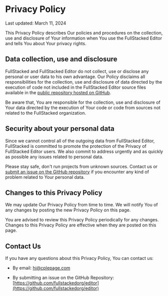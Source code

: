 # Privacy Policy

Last updated: March 11, 2024

This Privacy Policy describes Our policies and procedures on the collection, use and disclosure of Your information when You use the FullStacked Editor and tells You about Your privacy rights.

## Data collection, use and disclosure

FullStacked and FullStacked Editor do not collect, use or disclose any personal or user data
to his own advantage. Our Policy disclaims all responsibilities for the collection, use and disclosure of
data directed by the execution of code not included in the FullStacked Editor source files available
in the [public repository hosted on GitHub](https://github.com/fullstackedorg/editor).

Be aware that, You are responsible for the collection, use and disclosure of Your data directed by the execution of Your code
or code from sources not related to the FullStacked organization.

## Security about your personal data

Since we cannot control all of the outgoing data from FullStacked Editor,
FullStacked is committed to promote the protection of the Privacy of FullStacked Editor users.
We also commit to address urgently and as quickly as possible any issues related to personal data.

Please stay safe, don't run projects from unknown sources.
Contact us or [submit an issue on the GitHub repository](https://github.com/fullstackedorg/editor/issues/new)
if you encounter any kind of problem related to Your personal data.

## Changes to this Privacy Policy

We may update Our Privacy Policy from time to time. We will notify You of any changes by posting the new Privacy Policy on this page.

You are advised to review this Privacy Policy periodically for any changes. Changes to this Privacy Policy are effective when they are posted on this page.

## Contact Us

If you have any questions about this Privacy Policy, You can contact us:


- By email: hi@cplepage.com


- By submitting an issue on the GitHub Repository: [https://github.com/fullstackedorg/editor](https://github.com/fullstackedorg/editor)